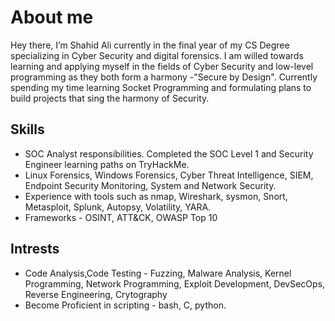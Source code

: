 # About me
Hey there, I’m Shahid Ali currently in the final year of my CS Degree specializing in Cyber Security and digital forensics.
I am willed towards learning and applying myself in the fields of Cyber Security and low-level programming as they both form a harmony -"Secure by Design".
Currently spending my time learning Socket Programming and formulating plans to build projects that sing the harmony of Security.
## Skills
- SOC Analyst responsibilities. Completed the SOC Level 1 and Security Engineer learning paths on TryHackMe.
- Linux Forensics, Windows Forensics, Cyber Threat Intelligence, SIEM, Endpoint Security Monitoring, System and Network Security.
- Experience with tools such as nmap, Wireshark, sysmon, Snort, Metasploit, Splunk, Autopsy, Volatility, YARA.
- Frameworks - OSINT, ATT&CK, OWASP Top 10
## Intrests 
- Code Analysis,Code Testing - Fuzzing,  Malware Analysis, Kernel Programming, Network Programming, Exploit Development, DevSecOps, Reverse Engineering, Crytography
- Become Proficient in scripting - bash, C, python.
<!---
ShahidAli871/ShahidAli871 is a ✨ special ✨ repository because its `README.md` (this file) appears on your GitHub profile.
You can click the Preview link to take a look at your changes.
--->
